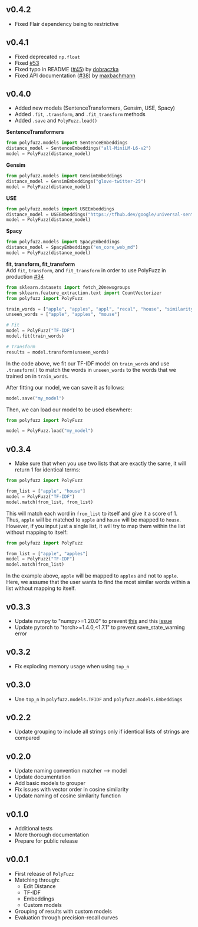 ## **v0.4.2**

* Fixed Flair dependency being to restrictive

## **v0.4.1**


* Fixed deprecated `np.float`
* Fixed [#53](https://github.com/MaartenGr/PolyFuzz/issues/53)
* Fixed typo in README ([#45](https://github.com/MaartenGr/PolyFuzz/pull/45)) by [dobraczka](https://github.com/dobraczka)
* Fixed API documentation ([#38](https://github.com/MaartenGr/PolyFuzz/pull/38)) by [maxbachmann](https://github.com/maxbachmann)

## **v0.4.0**


* Added new models (SentenceTransformers, Gensim, USE, Spacy)
* Added `.fit`, `.transform`, and `.fit_transform` methods
* Added `.save` and `PolyFuzz.load()`


**SentenceTransformers**  
```python
from polyfuzz.models import SentenceEmbeddings
distance_model = SentenceEmbeddings("all-MiniLM-L6-v2")
model = PolyFuzz(distance_model)
```

**Gensim**  
```python
from polyfuzz.models import GensimEmbeddings
distance_model = GensimEmbeddings("glove-twitter-25")
model = PolyFuzz(distance_model)
```

**USE**  
```python
from polyfuzz.models import USEEmbeddings
distance_model = USEEmbeddings("https://tfhub.dev/google/universal-sentence-encoder/4")
model = PolyFuzz(distance_model)
```

**Spacy**  
```python
from polyfuzz.models import SpacyEmbeddings
distance_model = SpacyEmbeddings("en_core_web_md")
model = PolyFuzz(distance_model)
```


**fit, transform, fit_transform**  
Add `fit`, `transform`, and `fit_transform` in order to use PolyFuzz in production [#34](https://github.com/MaartenGr/PolyFuzz/issues/34)

```python
from sklearn.datasets import fetch_20newsgroups
from sklearn.feature_extraction.text import CountVectorizer
from polyfuzz import PolyFuzz

train_words = ["apple", "apples", "appl", "recal", "house", "similarity"]
unseen_words = ["apple", "apples", "mouse"]

# Fit
model = PolyFuzz("TF-IDF")
model.fit(train_words)

# Transform
results = model.transform(unseen_words)
```

In the code above, we fit our TF-IDF model on `train_words` and use `.transform()` to match the words in `unseen_words` to the words that we trained on in `train_words`. 

After fitting our model, we can save it as follows:

```python
model.save("my_model")
```

Then, we can load our model to be used elsewhere:

```python
from polyfuzz import PolyFuzz

model = PolyFuzz.load("my_model")
```


## **v0.3.4**

- Make sure that when you use two lists that are exactly the same, it will return 1 for identical terms:

```python
from polyfuzz import PolyFuzz

from_list = ["apple", "house"]
model = PolyFuzz("TF-IDF")
model.match(from_list, from_list)
```

This will match each word in `from_list` to itself and give it a score of 1. Thus, `apple` will be matched to `apple` and 
`house` will be mapped to `house`. However, if you input just a single list, it will try to map them within the list without 
mapping to itself:

```python
from polyfuzz import PolyFuzz

from_list = ["apple", "apples"]
model = PolyFuzz("TF-IDF")
model.match(from_list)
```

In the example above, `apple` will be mapped to `apples` and not to `apple`. Here, we assume that the user wants to 
find the most similar words within a list without mapping to itself. 

## **v0.3.3**  
- Update numpy to "numpy>=1.20.0" to prevent [this](https://github.com/MaartenGr/PolyFuzz/issues/23) and this [issue](https://github.com/MaartenGr/PolyFuzz/issues/21)
- Update pytorch to "torch>=1.4.0,<1.7.1" to prevent save_state_warning error   

## **v0.3.2**  
- Fix exploding memory usage when using `top_n`   

## **v0.3.0**  
- Use `top_n` in `polyfuzz.models.TFIDF` and `polyfuzz.models.Embeddings`   

## **v0.2.2**  
- Update grouping to include all strings only if identical lists of strings are compared  

## **v0.2.0**  
- Update naming convention matcher --> model  
- Update documentation  
- Add basic models to grouper  
- Fix issues with vector order in cosine similarity  
- Update naming of cosine similarity function  

## **v0.1.0**
- Additional tests  
- More thorough documentation  
- Prepare for public release  

## **v0.0.1**
- First release of `PolyFuzz`
- Matching through:
    - Edit Distance
    - TF-IDF
    - Embeddings
    - Custom models
- Grouping of results with custom models
- Evaluation through precision-recall curves

